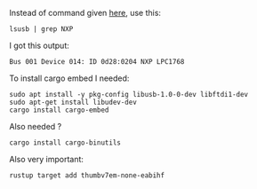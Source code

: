 Instead of command given [here](https://docs.rust-embedded.org/discovery/microbit/03-setup/verify.html), use this:

```
lsusb | grep NXP
```

I got this output:

```
Bus 001 Device 014: ID 0d28:0204 NXP LPC1768
```

To install cargo embed I needed:

```
sudo apt install -y pkg-config libusb-1.0-0-dev libftdi1-dev
sudo apt-get install libudev-dev
cargo install cargo-embed
```

Also needed ? 

```
cargo install cargo-binutils
```

Also very important:

```
rustup target add thumbv7em-none-eabihf
```